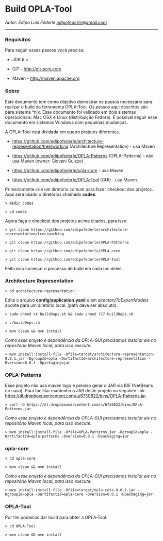 # Build OPLA-Tool
*Autor: Édipo Luis Féderle <edipofederle@gmail.com>*

<hr/>

### Requisitos
Para seguir esses passos você precisa:

* JDK 6 >

* GIT - http://git-scm.com

* Maven - http://maven.apache.org

### Sobre

Este documento tem como objetivo demostrar os passos necessário para realizar o build da ferramenta OPLA-Tool. Os passos aqui descritos são para sistema *nix.
Esse documento foi validado em dois sistemas operacionais: Mac OSX e Linux (distribuição Fedora). É possível seguir esse documento em sistemas Windows com pequenas mudanças.

A OPLA-Tool está dividada em quatro projetos diferentes.

* https://github.com/edipofederle/architecture-representation/tree/working (Architecture Representation) - usa Maven

* https://github.com/edipofederle/OPLA-Patterns (OPLA-Patterns) - não usa Maven (owner: Giovani Guizzo)

* https://github.com/edipofederle/opla-core - usa Maven

* https://github.com/edipofederle/OPLA-Tool (GUI) - usa Maven.


Primeiramente crie um diretório comum para fazer checkout dos projetos. Aqui será usado o diretórios chamado **codes**.

`> mkdir codes`

`> cd codes`

Agora faça o checkout dos projetos acima citados, para isso:

`> git clone https://github.com/edipofederle/architecture-representation/tree/working `

`> git clone https://github.com/edipofederle/OPLA-Patterns`

`> git clone https://github.com/edipofederle/OPLA-core`

`> git clone https://github.com/edipofederle/OPLA-Tool`


Feito isso começar o processo de build em cada um deles.

### Architecture Representation

`> cd architecture-representation`

Edite o arquivo **config/application.yaml** e em *directoryToExportModels* aponte para um diretório local. (path deve ser absoluto).

`> sudo chmod +X buildDeps.sh && sudo chmod 777 buildDeps.sh`

`> ./buildDeps.sh`

`> mvn clean && mvn install`

*Como esse projeto é dependência da OPLA-GUI precisamos instalar ele no repositório Maven local, para isso execute:*

`> mvn install:install-file -Dfile=target/architecture-representation-0.0.1.jar -DgroupId=opla -DartifactId=architecture-representation -Dversion=0.0.1 -Dpackaging=jar`

### OPLA-Patterns

Esse projeto não usa maven logo é preciso gerar o JAR via IDE (NetBeans no caso). Para facilitar mantenho o JAR deste projeto no seguinte link: https://dl.dropboxusercontent.com/u/6730822/bins/OPLA-Patterns.jar.

`> curl -O https://dl.dropboxusercontent.com/u/6730822/bins/OPLA-Patterns.jar`

*Como esse projeto é dependência da OPLA-GUI precisamos instalar ele no repositório Maven local, para isso execute:*

`> mvn install:install-file -Dfile=OPLA-Patterns.jar -DgroupId=opla -DartifactId=opla-patterns -Dversion=0.0.1 -Dpackaging=jar`

### opla-core

`> cd opla-core`

`> mvn clean && mvn install`

*Como esse projeto é dependência da OPLA-GUI precisamos instalar ele no repositório Maven local, para isso execute:*

`> mvn install:install-file -Dfile=target/opla-core-0.0.1.jar -DgroupId=opla -DartifactId=opla-core -Dversion=0.0.1 -Dpackaging=jar`

### OPLA-Tool

Por fim podemos dar build para obter a OPLA-Tool.

`> cd OPLA-Tool`

`> mvn clean && mvn install`
